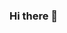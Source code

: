 ### Hi there 👋

<!--
**JabarooNFT/JabarooNFT** is a ✨ _special_ ✨ repository because its `README.md` (this file) appears on your GitHub profile.

Here are some ideas to get you started:

About Jabaroo

Our Jabaroo NFT project journey started with displaying the assets we designed with the NFT creator account in an NFT Market. Based on this, we determined the directions that we can develop in this sector and aimed to deal with 2 different issues in total.
We will create Jabaroo NFT Market and aim to integrate with leading NFT markets in the marketplace.
In addition to the NFT Market we have established, a Physical Market will be created where we will sell and market physical NFTs. We are very confident in this idea, which we think is lacking in the market at the moment, and we aim to be the world's first physical e-commerce platform that sells with smart contracts.
Creating the Jabaroo NFT Marketplace and Provide Integration with leading NFT Markets

We aim to develop a Jabaroo NFT Marketplace with the Jabaroo NFT project. By creating an account here, users will be able to generate, buy or sell NFT and will not need any coding skills to do so.
In this market, which we will create by designing a user-friendly interface, users will be able to start trading after opening their accounts as collectors or creators. However, users' accounts will need to be verified for their work to stand out. With the verification system we will develop here, we will ensure that users can trade securely. With this market, we aim to eliminate the slow user authentication process experienced in NFT markets available today. Feedback will also be given to users who do not meet the conditions for the verification of the account, as to why their account was not verified.
We are aware that the NFT craze, which has become widespread today, has taken place in many different markets. We think that it is very inefficient for users to open an account in each market in order to reach NFT projects in different markets. As a solution to this problem, we aim to integrate the leading NFT markets in the marketplace with the Jabaroo NFT market. Thus, users will be able to make transactions through other markets that we integrate with without the need to open a new account. The accounts they have opened in the Jabaroo NFT market will be enough. In order to proceed to this step, users will need to be verified on the Jabaroo NFT Market, and then all integrated markets will be open to transactions. Thus, the requirement of opening different accounts and user verification for each market will be eliminated. It will save time and create an integrated NFT Marketplace ecosystem.
For sales on Jabaroo NFT Market, Jabaroo will only receive 2.5% commission from the buyer and seller on the sales made.
Creating a Physical NFT Marketplace

The NFT market has shown to all of us that it is an innovative and open to improvement area. Thanks to NFT, billions of works created around the world meet with their buyers and gain the value they deserve. As a team, we are dealing with the physical NFT Market project that will increase this value even more.
We aim to create a Physical NFT Marketplace as a different branch of the NFT Market that we will develop under the Jabaroo NFT Project. We will establish a structure where digitally produced assets in the current NFT market can be physically handled and objectified.
Thanks to the Physical NFT Market;
The works designed as digital assets will be presented to the buyers by objectifying them with 3D printers.
Creators will be able to make their own designs in 3D if they wish. They will be able to make their sales by uploading the images of the 3D work to the market. In this scenario, Jabaroo will only receive a 3% commission from the buyer and seller on the sale made.
Creators who have designed digitally but do not have the equipment to make it 3D will be able to share their designs with Jabaroo Physical NFT Market Team. Jabaroo Team will make these designs to 3D version and provide logistics if they are sold. In this scenario, Jabaroo Team will make a price offer to Creator, according to the difficulty of transforming the digital work into 3D. If Creator accepts, Jabaroo Team will make the work 3D and share the photos with Creator. If the creator requests, the created work sample will be sent as a one-time. The photos of the product will be shared by Creator on its own page. If the asset is sold, Creator will send an order to Jabaroo and the logistics of the product will be done by Jabaroo. In this case, Jabaroo Team will receive 3% commission from the buyer and seller on the sale made in addition to the price offer it has given.
Works designed as digital assets can be printed on T-shirts using printing machines and presented to the buyers.
Creatorlar isterlerse kendi tasarımlarını kendileri T-shirtlere baskı Creators will be able to print their own designs on T-shirts if they wish, and they will be able to make their sales by uploading the images of the printed assets to the market. In this scenario, Jabaroo will only receive a 3% commission from the buyer and seller on the sale made.
Creators who have designed digitally but do not have the equipment to print on T-shirts will be able to share their designs with the Jabaroo Physical NFT Market Team. Jabaroo Team will print these designs on T-shirts and provide logistics if they are sold. In this scenario, Jabaroo Team will make a price offer to Creator, depending on the difficulty of converting the digital work to print. If Creator accepts, Jabaroo Team will print the work on the T-shirt and share the photographs with Creator. If the creator requests, the created work sample will be sent as a one-time. The photos of the product will be shared by Creator on its own page. If it is sold, Creator will send an order to Jabaroo Team and the logistics of the product will be done by Jabaroo. In this case, Jabaroo Team will receive 3% commission from the buyer and seller on the sale made in addition to the price offer it has given.

In both themes, it will be presented as a condition that the products are first created as digital works and then transformed into physical works Jabaroo Physical NFT Market will support multiple photo insertion and creators will be expected to add photos of digital and physical forms of their work.Works that are not transformed into physical works and photographed will not be listed and cannot be sold.
In order for the users to make transactions in the Physical NFT Market, it is expected that they have created their users as creators or collectors on the NFT Market and have their accounts verified.
While the Physical NFT Market is being designed, a new Smart Contract will be designed for safe trading. Smart Contracts used in the market were designed in accordance with digital works. Since digital works will be physically sold with the Physical NFT Market to be designed by Jabaroo, there is a need to design a new Smart Contract. This issue will be handled within the scope of the project and a platform will be created for users to use safely.

FOOTNOTE: Both market places will be traded with the Binance Smart Chain network. Here, transactions will be carried out quickly and with low transaction fees. Also, all data will be safe with the blockchain network.
